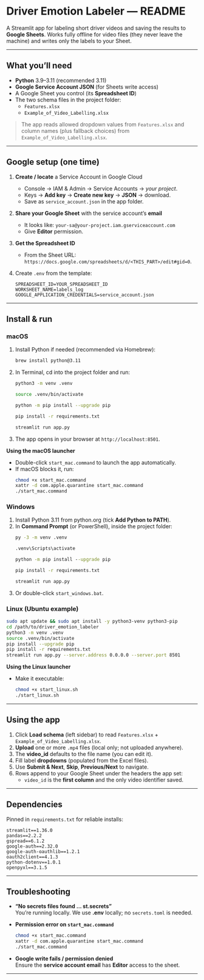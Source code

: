 # Driver Emotion Labeler — README

A Streamlit app for labeling short driver videos and saving the results to **Google Sheets**.
Works fully offline for video files (they never leave the machine) and writes only the labels to your Sheet.

---

## What you’ll need

- **Python** 3.9–3.11 (recommended 3.11)
- **Google Service Account JSON** (for Sheets write access)
- A Google Sheet you control (its **Spreadsheet ID**)
- The two schema files in the project folder:
  - `Features.xlsx`
  - `Example_of_Video_Labelling.xlsx`

> The app reads allowed dropdown values from `Features.xlsx` and column names (plus fallback choices) from `Example_of_Video_Labelling.xlsx`.

---

## Google setup (one time)

1. **Create / locate** a Service Account in Google Cloud  
   - Console → IAM & Admin → Service Accounts → *your project*.
   - Keys → **Add key** → **Create new key** → **JSON** → download.
   - Save as `service_account.json` in the app folder.

2. **Share your Google Sheet** with the service account’s **email**  
   - It looks like: `your-sa@your-project.iam.gserviceaccount.com`  
   - Give **Editor** permission.

3. **Get the Spreadsheet ID**  
   - From the Sheet URL: `https://docs.google.com/spreadsheets/d/<THIS_PART>/edit#gid=0`.

4. Create `.env` from the template:
   ```
   SPREADSHEET_ID=YOUR_SPREADSHEET_ID
   WORKSHEET_NAME=labels_log
   GOOGLE_APPLICATION_CREDENTIALS=service_account.json
   ```

---

## Install & run

### macOS

1. Install Python if needed (recommended via Homebrew):
   ```bash
   brew install python@3.11
   ```
2. In Terminal, cd into the project folder and run:
   ```bash
   python3 -m venv .venv

   source .venv/bin/activate

   python -m pip install --upgrade pip

   pip install -r requirements.txt

   streamlit run app.py
   ```
3. The app opens in your browser at `http://localhost:8501`.

**Using the macOS launcher**  
- Double-click `start_mac.command` to launch the app automatically.  
- If macOS blocks it, run:
  ```bash
  chmod +x start_mac.command
  xattr -d com.apple.quarantine start_mac.command
  ./start_mac.command
  ```

### Windows

1. Install Python 3.11 from python.org (tick **Add Python to PATH**).
2. In **Command Prompt** (or PowerShell), inside the project folder:
   ```bat
   py -3 -m venv .venv

   .venv\Scripts\activate

   python -m pip install --upgrade pip

   pip install -r requirements.txt

   streamlit run app.py

   ```
3. Or double-click `start_windows.bat`.

### Linux (Ubuntu example)

```bash
sudo apt update && sudo apt install -y python3-venv python3-pip
cd /path/to/driver_emotion_labeler
python3 -m venv .venv
source .venv/bin/activate
pip install --upgrade pip
pip install -r requirements.txt
streamlit run app.py --server.address 0.0.0.0 --server.port 8501
```

**Using the Linux launcher**  
- Make it executable:
  ```bash
  chmod +x start_linux.sh
  ./start_linux.sh
  ```

---

## Using the app

1. Click **Load schema** (left sidebar) to read `Features.xlsx` + `Example_of_Video_Labelling.xlsx`.
2. **Upload** one or more `.mp4` files (local only; not uploaded anywhere).
3. The **video_id** defaults to the file name (you can edit it).
4. Fill label **dropdowns** (populated from the Excel files).
5. Use **Submit & Next**, **Skip**, **Previous/Next** to navigate.
6. Rows append to your Google Sheet under the headers the app set:
   - `video_id` is the **first column** and the only video identifier saved.

---

## Dependencies

Pinned in `requirements.txt` for reliable installs:
```
streamlit==1.36.0
pandas==2.2.2
gspread==6.1.2
google-auth==2.32.0
google-auth-oauthlib==1.2.1
oauth2client==4.1.3
python-dotenv==1.0.1
openpyxl==3.1.5
```

---

## Troubleshooting

- **“No secrets files found … st.secrets”**  
  You’re running locally. We use **.env** locally; no `secrets.toml` is needed.

- **Permission error on `start_mac.command`**  
  ```bash
  chmod +x start_mac.command
  xattr -d com.apple.quarantine start_mac.command
  ./start_mac.command
  ```

- **Google write fails / permission denied**  
  Ensure the **service account email** has **Editor** access to the sheet.

---

